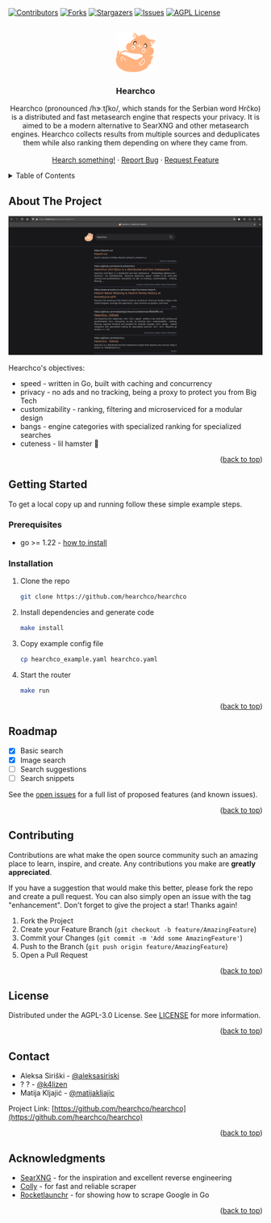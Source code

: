 <!-- Improved compatibility of back to top link: See: https://github.com/othneildrew/Best-README-Template/pull/73 -->
<a name="readme-top"></a>
<!--
*** Thanks for checking out the Best-README-Template. If you have a suggestion
*** that would make this better, please fork the repo and create a pull request
*** or simply open an issue with the tag "enhancement".
*** Don't forget to give the project a star!
*** Thanks again! Now go create something AMAZING! :D
-->



<!-- PROJECT SHIELDS -->
<!--
*** I'm using markdown "reference style" links for readability.
*** Reference links are enclosed in brackets [ ] instead of parentheses ( ).
*** See the bottom of this document for the declaration of the reference variables
*** for contributors-url, forks-url, etc. This is an optional, concise syntax you may use.
*** https://www.markdownguide.org/basic-syntax/#reference-style-links
-->
[![Contributors][contributors-shield]][contributors-url]
[![Forks][forks-shield]][forks-url]
[![Stargazers][stars-shield]][stars-url]
[![Issues][issues-shield]][issues-url]
[![AGPL License][license-shield]][license-url]



<!-- PROJECT LOGO -->
<br />
<div align="center">
  <a href="https://github.com/hearchco/hearchco">
    <img src="images/logo.svg" alt="Logo" width="80" height="80">
  </a>

<h3 align="center">Hearchco</h3>

  <p align="center">
    Hearchco (pronounced /hɝːtʃko/, which stands for the Serbian word Hrčko) is a distributed and fast metasearch engine that respects your privacy. It is aimed to be a modern alternative to SearXNG and other metasearch engines. Hearchco collects results from multiple sources and deduplicates them while also ranking them depending on where they came from.
    <br />
    <!-- <a href="https://github.com/hearchco/hearchco"><strong>Explore the docs »</strong></a> -->
    <!-- <br /> -->
    <br />
    <a href="https://hearch.co">Hearch something!</a>
    ·
    <a href="https://github.com/hearchco/hearchco/issues">Report Bug</a>
    ·
    <a href="https://github.com/hearchco/hearchco/issues">Request Feature</a>
  </p>
</div>



<!-- TABLE OF CONTENTS -->
<details>
  <summary>Table of Contents</summary>
  <ol>
    <li>
      <a href="#about-the-project">About The Project</a>
      <!-- <ul>
        <li><a href="#built-with">Built With</a></li>
      </ul> -->
    </li>
    <li>
      <a href="#getting-started">Getting Started</a>
      <ul>
        <li><a href="#prerequisites">Prerequisites</a></li>
        <li><a href="#installation">Installation</a></li>
      </ul>
    </li>
    <!-- <li><a href="#usage">Usage</a></li> -->
    <li><a href="#roadmap">Roadmap</a></li>
    <li><a href="#contributing">Contributing</a></li>
    <li><a href="#license">License</a></li>
    <li><a href="#contact">Contact</a></li>
    <li><a href="#acknowledgments">Acknowledgments</a></li>
  </ol>
</details>



<!-- ABOUT THE PROJECT -->
## About The Project

[![Product Name Screen Shot][product-screenshot]](https://hearch.co)

Hearchco's objectives:
  + speed - written in Go, built with caching and concurrency
  + privacy - no ads and no tracking, being a proxy to protect you from Big Tech
  + customizability - ranking, filtering and microserviced for a modular design
  + bangs - engine categories with specialized ranking for specialized searches
  + cuteness - lil hamster 🐹

<p align="right">(<a href="#readme-top">back to top</a>)</p>



<!-- ### Built With -->

<!-- * [![Next][Next.js]][Next-url]
* [![Go][Go]][Go-url] -->

<!-- <p align="right">(<a href="#readme-top">back to top</a>)</p> -->



<!-- GETTING STARTED -->
## Getting Started

To get a local copy up and running follow these simple example steps.

### Prerequisites

* go >= 1.22 - [how to install](https://go.dev/doc/install)

### Installation

1. Clone the repo
   ```sh
   git clone https://github.com/hearchco/hearchco
   ```
2. Install dependencies and generate code
   ```sh
   make install
   ```
3. Copy example config file
   ```sh
   cp hearchco_example.yaml hearchco.yaml
   ```
4. Start the router
   ```sh
   make run
   ```

<p align="right">(<a href="#readme-top">back to top</a>)</p>



<!-- USAGE EXAMPLES -->
<!-- ## Usage -->

<!-- Use this space to show useful examples of how a project can be used. Additional screenshots, code examples and demos work well in this space. You may also link to more resources. -->

<!-- _For more examples, please refer to the [Documentation](https://example.com)_ -->

<!-- <p align="right">(<a href="#readme-top">back to top</a>)</p> -->



<!-- ROADMAP -->
## Roadmap

- [x] Basic search
- [x] Image search
- [ ] Search suggestions
- [ ] Search snippets

See the [open issues](https://github.com/hearchco/hearchco/issues) for a full list of proposed features (and known issues).

<p align="right">(<a href="#readme-top">back to top</a>)</p>



<!-- CONTRIBUTING -->
## Contributing

Contributions are what make the open source community such an amazing place to learn, inspire, and create. Any contributions you make are **greatly appreciated**.

If you have a suggestion that would make this better, please fork the repo and create a pull request. You can also simply open an issue with the tag "enhancement".
Don't forget to give the project a star! Thanks again!

1. Fork the Project
2. Create your Feature Branch (`git checkout -b feature/AmazingFeature`)
3. Commit your Changes (`git commit -m 'Add some AmazingFeature'`)
4. Push to the Branch (`git push origin feature/AmazingFeature`)
5. Open a Pull Request

<p align="right">(<a href="#readme-top">back to top</a>)</p>



<!-- LICENSE -->
## License

Distributed under the AGPL-3.0 License. See [LICENSE](LICENSE) for more information.

<p align="right">(<a href="#readme-top">back to top</a>)</p>



<!-- CONTACT -->
## Contact

+ Aleksa Siriški - [@aleksasiriski](https://github.com/aleksasiriski)
+ ? ? - [@k4lizen](https://github.com/k4lizen)
+ Matija Kljajić - [@matijakljajic](https://github.com/matijakljajic)

Project Link: [https://github.com/hearchco/hearchco](https://github.com/hearchco/hearchco)

<p align="right">(<a href="#readme-top">back to top</a>)</p>



<!-- ACKNOWLEDGMENTS -->
## Acknowledgments

* [SearXNG](https://github.com/searxng/searxng) - for the inspiration and excellent reverse engineering
* [Colly](https://github.com/gocolly/colly) - for fast and reliable scraper
* [Rocketlaunchr](https://github.com/rocketlaunchr/google-search) - for showing how to scrape Google in Go

<p align="right">(<a href="#readme-top">back to top</a>)</p>



<!-- MARKDOWN LINKS & IMAGES -->
<!-- https://www.markdownguide.org/basic-syntax/#reference-style-links -->
[contributors-shield]: https://img.shields.io/github/contributors/hearchco/hearchco.svg?style=for-the-badge
[contributors-url]: https://github.com/hearchco/hearchco/graphs/contributors
[forks-shield]: https://img.shields.io/github/forks/hearchco/hearchco.svg?style=for-the-badge
[forks-url]: https://github.com/hearchco/hearchco/network/members
[stars-shield]: https://img.shields.io/github/stars/hearchco/hearchco.svg?style=for-the-badge
[stars-url]: https://github.com/hearchco/hearchco/stargazers
[issues-shield]: https://img.shields.io/github/issues/hearchco/hearchco.svg?style=for-the-badge
[issues-url]: https://github.com/hearchco/hearchco/issues
[license-shield]: https://img.shields.io/github/license/hearchco/hearchco.svg?style=for-the-badge
[license-url]: https://github.com/hearchco/hearchco/blob/main/LICENSE.txt
[product-screenshot]: images/screenshot.png